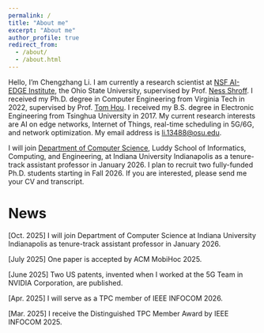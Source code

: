 ```yaml
---
permalink: /
title: "About me"
excerpt: "About me"
author_profile: true
redirect_from: 
  - /about/
  - /about.html
---
```


Hello, I’m Chengzhang Li. I am currently a research scientist at [NSF AI-EDGE Institute](https://aiedge.osu.edu/), the Ohio State University, supervised by Prof. [Ness Shroff](https://u.osu.edu/shroff-11/). I received my Ph.D. degree in Computer Engineering from Virginia Tech in 2022, supervised by Prof. [Tom Hou](https://www.cnsr.ictas.vt.edu/THou.html). I received my B.S. degree in Electronic Engineering from Tsinghua University in 2017. My current research interests are AI on edge networks, Internet of Things, real-time scheduling in 5G/6G, and network optimization.  My email address is li.13488@osu.edu.

I will join [Department of Computer Science](https://luddy.indianapolis.iu.edu/about/departments/cs/index.html), Luddy School of Informatics, Computing, and Engineering, at Indiana University Indianapolis as a tenure-track assistant professor in January 2026. I plan to recruit two fully-funded Ph.D. students starting in Fall 2026. If you are interested, please send me your CV and transcript.

News
======
\[Oct. 2025\] I will join Department of Computer Science at Indiana University Indianapolis as tenure-track assistant professor in January 2026.

\[July 2025\] One paper is accepted by ACM MobiHoc 2025.

\[June 2025\] Two US patents, invented when I worked at the 5G Team in NVIDIA Corporation, are published.

\[Apr. 2025\] I will serve as a TPC member of IEEE INFOCOM 2026.

\[Mar. 2025\] I receive the Distinguished TPC Member Award by IEEE INFOCOM 2025.






